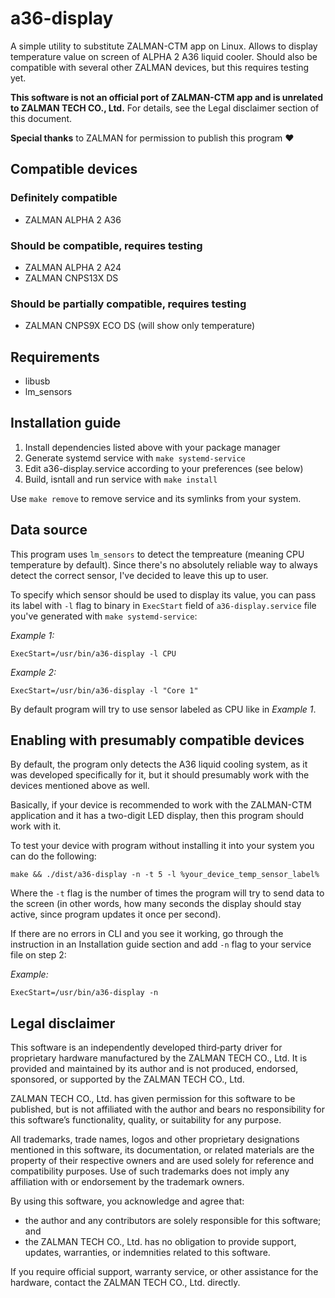 # a36-display

A simple utility to substitute ZALMAN-CTM app on Linux. Allows to display temperature value on screen of ALPHA 2 A36 liquid cooler. Should also be compatible with several other ZALMAN devices, but this requires testing yet.

**This software is not an official port of ZALMAN-CTM app and is unrelated to ZALMAN TECH CO., Ltd.** For details, see the Legal disclaimer section of this document.

**Special thanks** to ZALMAN for permission to publish this program ❤️

## Compatible devices

### Definitely compatible
* ZALMAN ALPHA 2 A36

### Should be compatible, requires testing
* ZALMAN ALPHA 2 A24
* ZALMAN CNPS13X DS

### Should be partially compatible, requires testing
* ZALMAN CNPS9X ECO DS (will show only temperature)

## Requirements
* libusb
* lm_sensors

## Installation guide

1. Install dependencies listed above with your package manager
1. Generate systemd service with `make systemd-service`
1. Edit a36-display.service according to your preferences (see below)
1. Build, isntall and run service with `make install`

Use `make remove` to remove service and its symlinks from your system.

## Data source

This program uses `lm_sensors` to detect the tempreature (meaning CPU temperature by default). Since there's no absolutely reliable way to always detect the correct sensor, I've decided to leave this up to user.

To specify which sensor should be used to display its value, you can pass its label with `-l` flag to binary in `ExecStart` field of `a36-display.service` file you've generated with `make systemd-service`:

*Example 1:*
```
ExecStart=/usr/bin/a36-display -l CPU
```

*Example 2:*
```
ExecStart=/usr/bin/a36-display -l "Core 1"
```

By default program will try to use sensor labeled as CPU like in *Example 1*.

## Enabling with presumably compatible devices

By default, the program only detects the A36 liquid cooling system, as it was developed specifically for it, but it should presumably work with the devices mentioned above as well.

Basically, if your device is recommended to work with the ZALMAN-CTM application and it has a two-digit LED display, then this program should work with it.

To test your device with program without installing it into your system you can do the following:

```
make && ./dist/a36-display -n -t 5 -l %your_device_temp_sensor_label%
```

Where the `-t` flag is the number of times the program will try to send data to the screen (in other words, how many seconds the display should stay active, since program updates it once per second).

If there are no errors in CLI and you see it working, go through the instruction in an Installation guide section and add `-n` flag to your service file on step 2:

*Example:*
```
ExecStart=/usr/bin/a36-display -n
```

## Legal disclaimer

This software is an independently developed third‑party driver for proprietary hardware manufactured by the ZALMAN TECH CO., Ltd. It is provided and maintained by its author and is not produced, endorsed, sponsored, or supported by the ZALMAN TECH CO., Ltd.

ZALMAN TECH CO., Ltd. has given permission for this software to be published, but is not affiliated with the author and bears no responsibility for this software’s functionality, quality, or suitability for any purpose.

All trademarks, trade names, logos and other proprietary designations mentioned in this software, its documentation, or related materials are the property of their respective owners and are used solely for reference and compatibility purposes. Use of such trademarks does not imply any affiliation with or endorsement by the trademark owners.

By using this software, you acknowledge and agree that:
* the author and any contributors are solely responsible for this software; and
* the ZALMAN TECH CO., Ltd. has no obligation to provide support, updates, warranties, or indemnities related to this software.

If you require official support, warranty service, or other assistance for the hardware, contact the ZALMAN TECH CO., Ltd. directly.
